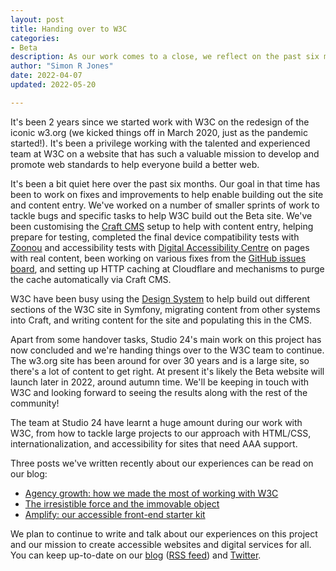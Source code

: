 ```yaml
---
layout: post
title: Handing over to W3C
categories:
- Beta
description: As our work comes to a close, we reflect on the past six months and the future of w3.org
author: "Simon R Jones"
date: 2022-04-07
updated: 2022-05-20 

---
```


It's been 2 years since we started work with W3C on the redesign of the iconic w3.org (we kicked things off 
in March 2020, just as the pandemic started!). It's been a privilege working with the talented and experienced team at W3C
on a website that has such a valuable mission to develop and promote web standards to help everyone build a better web.

It's been a bit quiet here over the past six months. Our goal in that time has been to work on fixes and improvements to help 
enable building out the site and content entry. We've worked on a number of smaller sprints of work to tackle bugs 
and specific tasks to help W3C build out the Beta site. 
We've been customising the [Craft CMS](https://craftcms.com/) setup to help with content entry, helping prepare 
for testing, completed the final device compatibility tests with [Zoonou](https://zoonou.com/) and accessibility tests with 
[Digital Accessibility Centre](https://digitalaccessibilitycentre.org/) on pages with real content,
been working on various fixes from the [GitHub issues board](https://github.com/w3c/w3c-website/issues), and setting up HTTP 
caching at Cloudflare and mechanisms to purge the cache automatically via Craft CMS.

W3C have been busy using the [Design System](https://design-system.w3.org/) to help build out different sections of the W3C site 
in Symfony, migrating content from other systems into Craft, and writing content for the site and populating this in the CMS. 

Apart from some handover tasks, Studio 24's main work on this project has now concluded and we're handing things over to 
the W3C team to continue. The w3.org site has been around for over 30 years and is a large site, so there's a lot of 
content to get right. At present it's likely the Beta website will launch later in 2022, around autumn time. We'll be 
keeping in touch with W3C and looking forward to seeing the results along with the rest of the community!

The team at Studio 24 have learnt a huge amount during our work with W3C, from how to tackle large projects to our approach 
with HTML/CSS, internationalization, and accessibility for sites that need AAA support. 

Three posts we've written recently about our experiences can be read on our blog:

* [Agency growth: how we made the most of working with W3C](https://www.studio24.net/blog/agency-growth-working-with-w3c/)
* [The irresistible force and the immovable object](https://www.studio24.net/blog/the-irresistible-force-and-the-immovable-object/)
* [Amplify: our accessible front-end starter kit](https://www.studio24.net/blog/amplify-our-accessible-front-end-starter-kit/)

We plan to continue to write and talk about our experiences on this project and our mission to create accessible websites
and digital services for all. You can keep up-to-date on our [blog](https://www.studio24.net/blog/) ([RSS feed](https://www.studio24.net/blog/rss)) 
and [Twitter](https://twitter.com/studio24).

